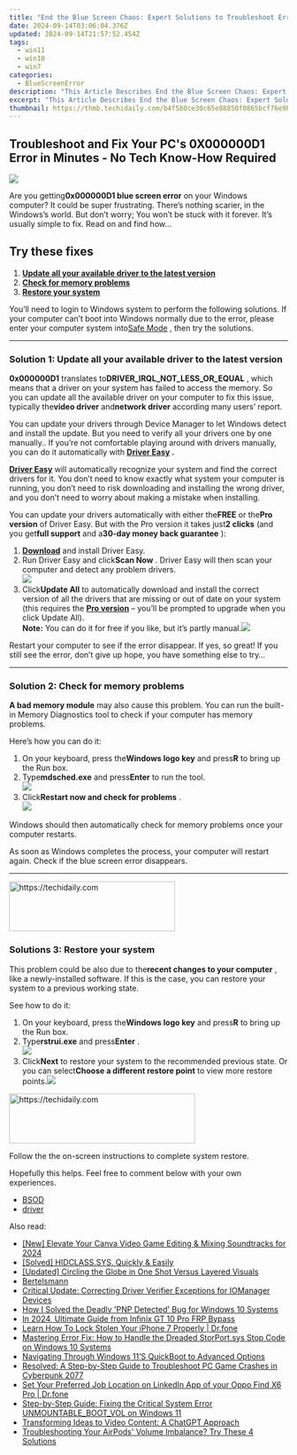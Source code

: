 ```yaml
---
title: "End the Blue Screen Chaos: Expert Solutions to Troubleshoot Error 0xC000021A in Windows 11 and 8"
date: 2024-09-14T03:06:04.376Z
updated: 2024-09-14T21:57:52.454Z
tags:
  - win11
  - win10
  - win7
categories:
  - BlueScreenError
description: "This Article Describes End the Blue Screen Chaos: Expert Solutions to Troubleshoot Error 0xC000021A in Windows 11 and 8"
excerpt: "This Article Describes End the Blue Screen Chaos: Expert Solutions to Troubleshoot Error 0xC000021A in Windows 11 and 8"
thumbnail: https://thmb.techidaily.com/b4f580ce30c65e88850f0865bcf76e9b30f93eff5e8a5ffb4e4a9c4a1397858e.jpg
---
```


## Troubleshoot and Fix Your PC's 0X000000D1 Error in Minutes - No Tech Know-How Required

![](https://images.drivereasy.com/wp-content/uploads/2018/09/Snap2.png)

 Are you getting**0x000000D1 blue screen error** on your Windows computer? It could be super frustrating. There’s nothing scarier, in the Windows’s world. But don’t worry; You won’t be stuck with it forever. It’s usually simple to fix. Read on and find how…

## Try these fixes

1. [**Update all your available driver to the latest version**](https://tools.techidaily.com/drivereasy/download/)
2. **[Check for memory problems](https://tools.techidaily.com/drivereasy/download/)**
3. **[Restore your system](https://tools.techidaily.com/drivereasy/download/)**

 You’ll need to login to Windows system to perform the following solutions. If your computer can’t boot into Windows normally due to the error, please enter your computer system into[Safe Mode](https://tools.techidaily.com/drivereasy/download/) , then try the solutions.

---

### Solution 1: Update all your available driver to the latest version

**0x000000D1** translates to**DRIVER\_IRQL\_NOT\_LESS\_OR\_EQUAL** , which means that a driver on your system has failed to access the memory. So you can update all the available driver on your computer to fix this issue, typically the**video driver** and**network driver** according many users’ report.

 You can update your drivers through Device Manager to let Windows detect and install the update. But you need to verify all your drivers one by one manually.. If you’re not comfortable playing around with drivers manually, you can do it automatically with **[Driver Easy](https://tools.techidaily.com/drivereasy/download/) .**

**[Driver Easy](https://tools.techidaily.com/drivereasy/download/)**  will automatically recognize your system and find the correct drivers for it. You don’t need to know exactly what system your computer is running, you don’t need to risk downloading and installing the wrong driver, and you don’t need to worry about making a mistake when installing.

 You can update your drivers automatically with either the**FREE** or the**Pro version** of Driver Easy. But with the Pro version it takes just**2 clicks** (and you get**full support** and a**30-day money back guarantee** ):

1. **[Download](https://tools.techidaily.com/drivereasy/download/)**  and install Driver Easy.
2. Run Driver Easy and click**Scan Now** . Driver Easy will then scan your computer and detect any problem drivers.  
![](https://images.drivereasy.com/wp-content/uploads/2018/09/img_5b8cfebf6571e.jpg)
3. Click**Update All** to automatically download and install the correct version of all the drivers that are missing or out of date on your system (this requires the **[Pro version](https://tools.techidaily.com/drivereasy/download/)**  – you’ll be prompted to upgrade when you click Update All).  
**Note:** You can do it for free if you like, but it’s partly manual.![](https://images.drivereasy.com/wp-content/uploads/2018/09/img_5b8cffe964db3.jpg)

 Restart your computer to see if the error disappear. If yes, so great! If you still see the error, don’t give up hope, you have something else to try…

---

### Solution 2: Check for memory problems

**A bad memory module** may also cause this problem. You can run the built-in Memory Diagnostics tool to check if your computer has memory problems.

Here’s how you can do it:

1. On your keyboard, press the**Windows logo key** and press**R** to bring up the Run box.
2. Type**mdsched.exe** and press**Enter** to run the tool.  
![](https://images.drivereasy.com/wp-content/uploads/2018/09/img_5b8d00474dff3.jpg)
3. Click**Restart now and check for problems** .  
![](https://images.drivereasy.com/wp-content/uploads/2018/09/img_5b8d0065d2532.jpg)

 Windows should then automatically check for memory problems once your computer restarts.

 As soon as Windows completes the process, your computer will restart again. Check if the blue screen error disappears.

---

<!-- affiliate ads begin -->
<a href="https://25home.pxf.io/c/5597632/2123476/16836" target="_top" id="2123476">
  <img src="//a.impactradius-go.com/display-ad/16836-2123476" border="0" alt="https://techidaily.com" width="300" height="90"/>
</a>
<img height="0" width="0" src="https://25home.pxf.io/i/5597632/2123476/16836" style="position:absolute;visibility:hidden;" border="0" />
<!-- affiliate ads end -->

### Solutions 3: Restore your system

 This problem could be also due to the**recent changes to your computer** , like a newly-installed software. If this is the case, you can restore your system to a previous working state.

See how to do it:

1. On your keyboard, press the**Windows logo key** and press**R** to bring up the Run box.
2. Type**rstrui.exe** and press**Enter** .  
![](https://images.drivereasy.com/wp-content/uploads/2018/09/img_5b8d00a9dd171.jpg)
3. Click**Next** to restore your system to the recommended previous state. Or you can select**Choose a different restore point** to view more restore points.![](https://images.drivereasy.com/wp-content/uploads/2018/09/img_5b8d00d8b78f7.jpg)

<!-- affiliate ads begin -->
<a href="https://aligracehair.sjv.io/c/5597632/2115948/19272" target="_top" id="2115948">
  <img src="//a.impactradius-go.com/display-ad/19272-2115948" border="0" alt="https://techidaily.com" width="336" height="90"/>
</a>
<img height="0" width="0" src="https://aligracehair.sjv.io/i/5597632/2115948/19272" style="position:absolute;visibility:hidden;" border="0" />
<!-- affiliate ads end -->

Follow the the on-screen instructions to complete system restore.

 Hopefully this helps. Feel free to comment below with your own experiences.

* [BSOD](https://tools.techidaily.com/drivereasy/download/)
* [driver](https://tools.techidaily.com/drivereasy/download/)

<ins class="adsbygoogle"
     style="display:block"
     data-ad-format="autorelaxed"
     data-ad-client="ca-pub-7571918770474297"
     data-ad-slot="1223367746"></ins>

<ins class="adsbygoogle"
     style="display:block"
     data-ad-client="ca-pub-7571918770474297"
     data-ad-slot="8358498916"
     data-ad-format="auto"
     data-full-width-responsive="true"></ins>

<span class="atpl-alsoreadstyle">Also read:</span>
<div><ul>
<li><a href="https://fox-boxes.techidaily.com/new-elevate-your-canva-video-game-editing-and-mixing-soundtracks-for-2024/"><u>[New] Elevate Your Canva Video Game Editing & Mixing Soundtracks for 2024</u></a></li>
<li><a href="https://blue-screen-error.techidaily.com/solved-hidclasssys-quickly-and-easily/"><u>[Solved] HIDCLASS.SYS. Quickly & Easily</u></a></li>
<li><a href="https://fox-helps.techidaily.com/updated-circling-the-globe-in-one-shot-versus-layered-visuals/"><u>[Updated] Circling the Globe in One Shot Versus Layered Visuals</u></a></li>
<li><a href="https://blue-screen-error.techidaily.com/bertelsmann/"><u>Bertelsmann</u></a></li>
<li><a href="https://blue-screen-error.techidaily.com/critical-update-correcting-driver-verifier-exceptions-for-iomanager-devices/"><u>Critical Update: Correcting Driver Verifier Exceptions for IOManager Devices</u></a></li>
<li><a href="https://blue-screen-error.techidaily.com/how-i-solved-the-deadly-pnp-detected-bug-for-windows-10-systems/"><u>How I Solved the Deadly 'PNP Detected' Bug for Windows 10 Systems</u></a></li>
<li><a href="https://bypass-frp.techidaily.com/in-2024-ultimate-guide-from-infinix-gt-10-pro-frp-bypass-by-drfone-android/"><u>In 2024, Ultimate Guide from Infinix GT 10 Pro FRP Bypass</u></a></li>
<li><a href="https://iphone-unlock.techidaily.com/learn-how-to-lock-stolen-your-iphone-7-properly-drfone-by-drfone-ios/"><u>Learn How To Lock Stolen Your iPhone 7 Properly | Dr.fone</u></a></li>
<li><a href="https://blue-screen-error.techidaily.com/mastering-error-fix-how-to-handle-the-dreaded-storportsys-stop-code-on-windows-10-systems/"><u>Mastering Error Fix: How to Handle the Dreaded StorPort.sys Stop Code on Windows 10 Systems</u></a></li>
<li><a href="https://blue-screen-error.techidaily.com/navigating-through-windows-11s-quickboot-to-advanced-options/"><u>Navigating Through Windows 11’S QuickBoot to Advanced Options</u></a></li>
<li><a href="https://win-solutions.techidaily.com/resolved-a-step-by-step-guide-to-troubleshoot-pc-game-crashes-in-cyberpunk-2077/"><u>Resolved: A Step-by-Step Guide to Troubleshoot PC Game Crashes in Cyberpunk 2077</u></a></li>
<li><a href="https://location-social.techidaily.com/set-your-preferred-job-location-on-linkedin-app-of-your-oppo-find-x6-pro-drfone-by-drfone-virtual-android/"><u>Set Your Preferred Job Location on LinkedIn App of your Oppo Find X6 Pro | Dr.fone</u></a></li>
<li><a href="https://blue-screen-error.techidaily.com/step-by-step-guide-fixing-the-critical-system-error-unmountablebootvol-on-windows-11/"><u>Step-by-Step Guide: Fixing the Critical System Error UNMOUNTABLE_BOOT_VOL on Windows 11</u></a></li>
<li><a href="https://tech-savvy.techidaily.com/transforming-ideas-to-video-content-a-chatgpt-approach/"><u>Transforming Ideas to Video Content: A ChatGPT Approach</u></a></li>
<li><a href="https://fox-that.techidaily.com/troubleshooting-your-airpods-volume-imbalance-try-these-4-solutions/"><u>Troubleshooting Your AirPods' Volume Imbalance? Try These 4 Solutions</u></a></li>
</ul></div>


